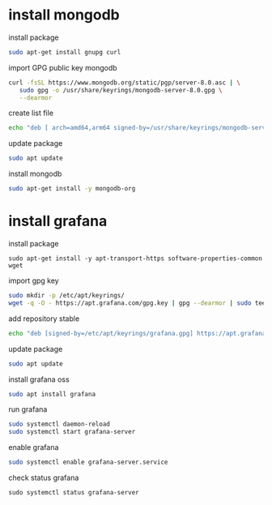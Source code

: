 # install mongodb

install package
```bash
sudo apt-get install gnupg curl
```

import GPG public key mongodb
```bash
curl -fsSL https://www.mongodb.org/static/pgp/server-8.0.asc | \
   sudo gpg -o /usr/share/keyrings/mongodb-server-8.0.gpg \
   --dearmor
```

create list file
```bash
echo "deb [ arch=amd64,arm64 signed-by=/usr/share/keyrings/mongodb-server-8.0.gpg ] https://repo.mongodb.org/apt/ubuntu noble/mongodb-org/8.0 multiverse" | sudo tee /etc/apt/sources.list.d/mongodb-org-8.0.list
```

update package
```bash
sudo apt update
```

install mongodb
```bash
sudo apt-get install -y mongodb-org
```

# install grafana

install package
```
sudo apt-get install -y apt-transport-https software-properties-common wget
```

import gpg key
```bash
sudo mkdir -p /etc/apt/keyrings/
wget -q -O - https://apt.grafana.com/gpg.key | gpg --dearmor | sudo tee /etc/apt/keyrings/grafana.gpg > /dev/null
```

add repository stable
```bash
echo "deb [signed-by=/etc/apt/keyrings/grafana.gpg] https://apt.grafana.com stable main" | sudo tee -a /etc/apt/sources.list.d/grafana.list
```

update package
```bash
sudo apt update
```

install grafana oss
```bash
sudo apt install grafana
```

run grafana
```bash
sudo systemctl daemon-reload
sudo systemctl start grafana-server
```

enable grafana
```bash
sudo systemctl enable grafana-server.service
```

check status grafana
```
sudo systemctl status grafana-server
```
